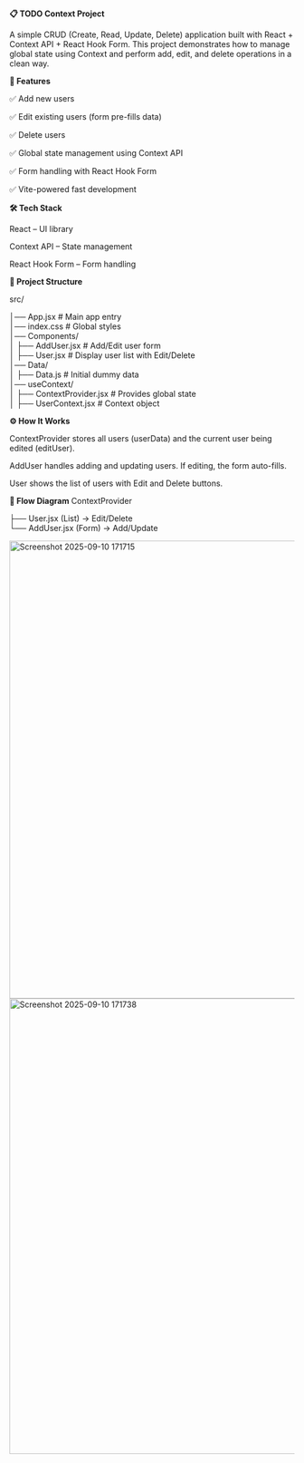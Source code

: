 **📋 TODO Context Project**

A simple CRUD (Create, Read, Update, Delete) application built with React + Context API + React Hook Form.
This project demonstrates how to manage global state using Context and perform add, edit, and delete operations in a clean way.


**🚀 Features**

✅ Add new users

✅ Edit existing users (form pre-fills data)

✅ Delete users

✅ Global state management using Context API

✅ Form handling with React Hook Form

✅ Vite-powered fast development



**🛠️ Tech Stack**

React – UI library

Context API – State management

React Hook Form – Form handling



**📂 Project Structure**

src/

│── App.jsx                # Main app entry  
│── index.css               # Global styles  
│── Components/  
│   ├── AddUser.jsx         # Add/Edit user form  
│   ├── User.jsx            # Display user list with Edit/Delete  
│── Data/  
│   ├── Data.js             # Initial dummy data  
│── useContext/  
│   ├── ContextProvider.jsx # Provides global state  
│   ├── UserContext.jsx     # Context object  




**⚙️ How It Works**

ContextProvider stores all users (userData) and the current user being edited (editUser).

AddUser handles adding and updating users. If editing, the form auto-fills.

User shows the list of users with Edit and Delete buttons.



**📸 Flow Diagram**
ContextProvider

   ├── User.jsx (List) → Edit/Delete  
   └── AddUser.jsx (Form) → Add/Update 

  <img width="1080" height="808" alt="Screenshot 2025-09-10 171715" src="https://github.com/user-attachments/assets/c0766d1a-2435-4665-9d56-c5deb9bd947a" />
  <img width="1912" height="804" alt="Screenshot 2025-09-10 171738" src="https://github.com/user-attachments/assets/1397abae-3e8c-448b-bb42-632a07839ce5" />





